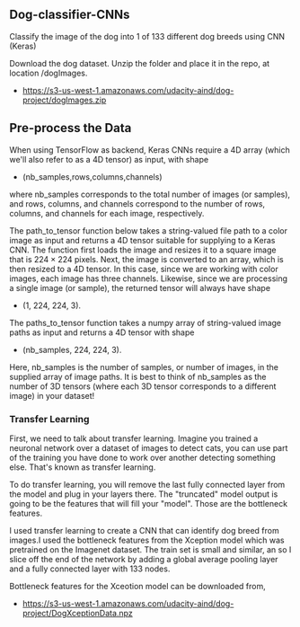 ## Dog-classifier-CNNs
Classify the image of the dog into 1 of 133 different dog breeds using CNN (Keras)

Download the dog dataset. Unzip the folder and place it in the repo, at location /dogImages.
- https://s3-us-west-1.amazonaws.com/udacity-aind/dog-project/dogImages.zip

## Pre-process the Data
When using TensorFlow as backend, Keras CNNs require a 4D array (which we'll also refer to as a 4D tensor) as input, with shape
- (nb_samples,rows,columns,channels)

where nb_samples corresponds to the total number of images (or samples), and rows, columns, and channels correspond to the number of rows, columns, and channels for each image, respectively.

The path_to_tensor function below takes a string-valued file path to a color image as input and returns a 4D tensor suitable for supplying to a Keras CNN. The function first loads the image and resizes it to a square image that is $224 \times 224$ pixels. Next, the image is converted to an array, which is then resized to a 4D tensor. In this case, since we are working with color images, each image has three channels. Likewise, since we are processing a single image (or sample), the returned tensor will always have shape
- (1, 224, 224, 3).

The paths_to_tensor function takes a numpy array of string-valued image paths as input and returns a 4D tensor with shape

- (nb_samples, 224, 224, 3).

Here, nb_samples is the number of samples, or number of images, in the supplied array of image paths. It is best to think of nb_samples as the number of 3D tensors (where each 3D tensor corresponds to a different image) in your dataset!

### Transfer Learning

First, we need to talk about transfer learning. Imagine you trained a neuronal network over a dataset of images to detect cats, you can use part of the training you have done to work over another detecting something else. That's known as transfer learning.

To do transfer learning, you will remove the last fully connected layer from the model and plug in your layers there. The "truncated" model output is going to be the features that will fill your "model". Those are the bottleneck features.

I used transfer learning to create a CNN that can identify dog breed from images.I used the bottleneck features from the Xception model which was pretrained on the Imagenet dataset. The train set is small and similar, an so I slice off the end of the network by adding a global average pooling layer and a fully connected layer with 133 nodes.

Bottleneck features for the Xceotion model can be downloaded from,
- https://s3-us-west-1.amazonaws.com/udacity-aind/dog-project/DogXceptionData.npz

